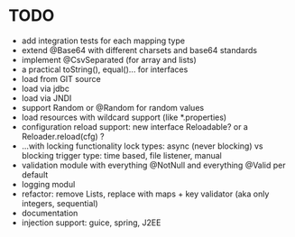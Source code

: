 # TODO
- add integration tests for each mapping type
- extend @Base64 with different charsets and base64 standards
- implement @CsvSeparated (for array and lists)
- a practical toString(), equal()... for interfaces
- load from GIT source
- load via jdbc
- load via JNDI
- support Random or @Random for random values
- load resources with wildcard support (like *.properties)
- configuration reload support: new interface Reloadable? or a Reloader.reload(cfg) ?
- ...with locking functionality
    lock types: async (never blocking) vs blocking
    trigger type: time based, file listener, manual
- validation module with everything @NotNull and everything @Valid per default
- logging modul
- refactor: remove Lists, replace with maps + key validator (aka only integers, sequential)
- documentation
- injection support: guice, spring, J2EE
